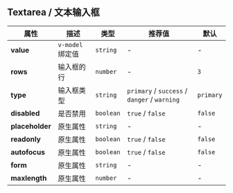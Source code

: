 ## Textarea / 文本输入框

<ex-code name="ex-textarea-basic"></ex-code>

<ex-code name="ex-textarea-disabled"></ex-code>

<ex-code name="ex-textarea-type"></ex-code>

<ex-footer edit-link="https://github.com/zeit-ui/vue/edit/master/docs/en-us/components/textarea.md">

| 属性            | 描述             | 类型      | 推荐值                                       | 默认      |
| --------------- | ---------------- | --------- | -------------------------------------------- | --------- |
| **value**       | `v-model` 绑定值 | `string`  | -                                            | -         |
| **rows**        | 输入框的行       | `number`  | -                                            | `3`       |
| **type**        | 输入框类型       | `string`  | `primary` / `success` / `danger` / `warning` | `primary` |
| **disabled**    | 是否禁用         | `boolean` | `true` / `false`                             | `false`   |
| **placeholder** | 原生属性         | `string`  | -                                            | -         |
| **readonly**    | 原生属性         | `boolean` | `true` / `false`                             | `false`   |
| **autofocus**   | 原生属性         | `boolean` | `true` / `false`                             | `false`   |
| **form**        | 原生属性         | `string`  | -                                            | -         |
| **maxlength**   | 原生属性         | `number`  | -                                            | -         |

</ex-footer>
